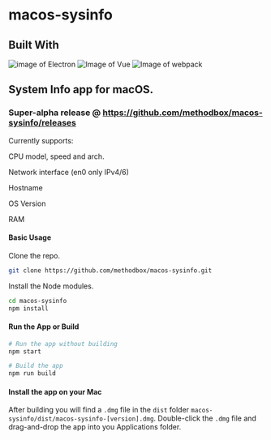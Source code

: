 # macos-sysinfo

## Built With

![image of Electron](https://avatars3.githubusercontent.com/u/13409222?s=200&v=4&s=100)
![Image of Vue](https://avatars3.githubusercontent.com/u/6128107?s=200&v=4&s=100)
![Image of webpack](https://avatars1.githubusercontent.com/u/2105791?s=200&v=4&s=100)

## System Info app for macOS.

### Super-alpha release @ https://github.com/methodbox/macos-sysinfo/releases

Currently supports:

CPU model, speed and arch.

Network interface (en0 only IPv4/6)

Hostname

OS Version

RAM

#### Basic Usage

Clone the repo.

```bash
git clone https://github.com/methodbox/macos-sysinfo.git
```

Install the Node modules.

```bash
cd macos-sysinfo
npm install
```

#### Run the App or Build

```bash
# Run the app without building
npm start

# Build the app
npm run build
```

#### Install the app on your Mac

After building you will find a `.dmg` file in the `dist` folder `macos-sysinfo/dist/macos-sysinfo-[version].dmg`. Double-click the `.dmg` file and drag-and-drop the app into you Applications folder.
